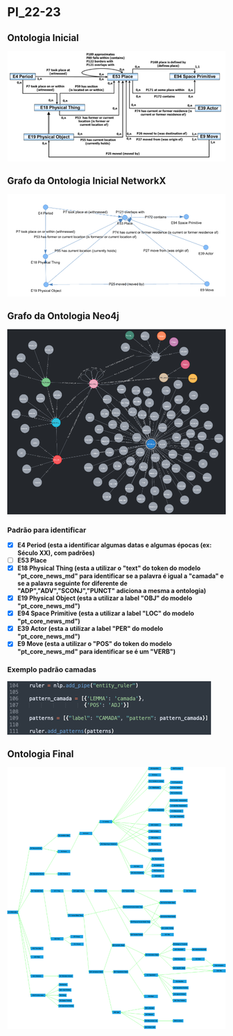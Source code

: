 # PI_22-23

## Ontologia Inicial

![alt text](Doc/On_init.png "Ontologia")

## Grafo da Ontologia Inicial NetworkX

![alt text](Doc/On_init_graph.png "Grafo Ontologia NetworkX")

## Grafo da Ontologia Neo4j

![alt text](Doc/On_neo4j.png "Grafo Ontologia Neo4J")


### Padrão para identificar
- [X] **E4 Period (esta a identificar algumas datas e algumas épocas (ex: Século XX), com padrões)**
- [ ] **E53 Place**
- [X] **E18 Physical Thing (esta a utilizar o "text" do token do modelo "pt_core_news_md" para identificar se a palavra é igual a "camada" e se a palavra seguinte for diferente de "ADP","ADV","SCONJ","PUNCT" adiciona a mesma a ontologia)**
- [X] **E19 Physical Object (esta a utilizar a label "OBJ" do modelo "pt_core_news_md")**
- [X] **E94 Space Primitive (esta a utilizar a label "LOC" do modelo "pt_core_news_md")**
- [X] **E39 Actor (esta a utilizar a label "PER" do modelo "pt_core_news_md")** 
- [X] **E9 Move (esta a utilizar o "POS" do token do modelo "pt_core_news_md" para identificar se é um "VERB")**

### Exemplo padrão camadas
![alt text](Doc/camada.png "Padrão camada")


## Ontologia Final
![alt text](Doc/On.png "Ontologia")